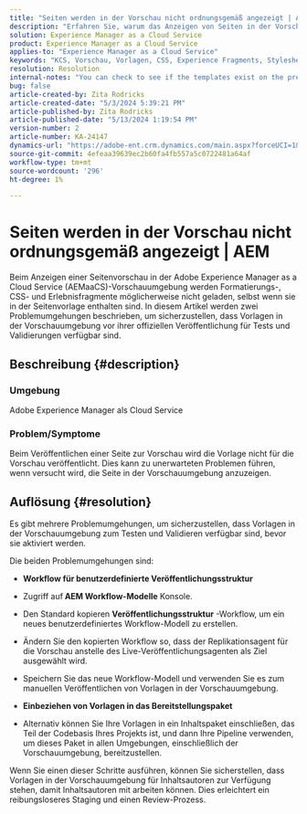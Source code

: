 ```yaml
---
title: "Seiten werden in der Vorschau nicht ordnungsgemäß angezeigt | AEM"
description: "Erfahren Sie, warum das Anzeigen von Seiten in der Vorschaufunktion in Adobe Experience Manager as a Cloud Service die Seiten nicht korrekt anzeigt."
solution: Experience Manager as a Cloud Service
product: Experience Manager as a Cloud Service
applies-to: "Experience Manager as a Cloud Service"
keywords: "KCS, Vorschau, Vorlagen, CSS, Experience Fragments, Stylesheets, Publish, AEM, Experience Manager, AEMaaCS"
resolution: Resolution
internal-notes: "You can check to see if the templates exist on the preview server by port forwarding to the preview pod, and then using URL's like this to determine what templates exist: http://localhost:8881/conf/wknd/settings/wcm/templates.7.json"
bug: false
article-created-by: Zita Rodricks
article-created-date: "5/3/2024 5:39:21 PM"
article-published-by: Zita Rodricks
article-published-date: "5/13/2024 1:19:54 PM"
version-number: 2
article-number: KA-24147
dynamics-url: "https://adobe-ent.crm.dynamics.com/main.aspx?forceUCI=1&pagetype=entityrecord&etn=knowledgearticle&id=bda9b10f-7409-ef11-9f8a-6045bd026dc7"
source-git-commit: 4efeaa39639ec2b60fa4fb557a5c0722481a64af
workflow-type: tm+mt
source-wordcount: '296'
ht-degree: 1%

---
```


# Seiten werden in der Vorschau nicht ordnungsgemäß angezeigt | AEM


Beim Anzeigen einer Seitenvorschau in der Adobe Experience Manager as a Cloud Service (AEMaaCS)-Vorschauumgebung werden Formatierungs-, CSS- und Erlebnisfragmente möglicherweise nicht geladen, selbst wenn sie in der Seitenvorlage enthalten sind. In diesem Artikel werden zwei Problemumgehungen beschrieben, um sicherzustellen, dass Vorlagen in der Vorschauumgebung vor ihrer offiziellen Veröffentlichung für Tests und Validierungen verfügbar sind.

## Beschreibung {#description}


### <b>Umgebung</b>

Adobe Experience Manager als Cloud Service



### <b>Problem/Symptome</b>

Beim Veröffentlichen einer Seite zur Vorschau wird die Vorlage nicht für die Vorschau veröffentlicht. Dies kann zu unerwarteten Problemen führen, wenn versucht wird, die Seite in der Vorschauumgebung anzuzeigen.


## Auflösung {#resolution}


Es gibt mehrere Problemumgehungen, um sicherzustellen, dass Vorlagen in der Vorschauumgebung zum Testen und Validieren verfügbar sind, bevor sie aktiviert werden.

Die beiden Problemumgehungen sind:

- <b>Workflow für benutzerdefinierte Veröffentlichungsstruktur</b>
- Zugriff auf<b> AEM Workflow-Modelle</b> Konsole.
- Den Standard kopieren <b>Veröffentlichungsstruktur</b> -Workflow, um ein neues benutzerdefiniertes Workflow-Modell zu erstellen.
- Ändern Sie den kopierten Workflow so, dass der Replikationsagent für die Vorschau anstelle des Live-Veröffentlichungsagenten als Ziel ausgewählt wird.
- Speichern Sie das neue Workflow-Modell und verwenden Sie es zum manuellen Veröffentlichen von Vorlagen in der Vorschauumgebung.




- <b>Einbeziehen von Vorlagen in das Bereitstellungspaket</b>
- Alternativ können Sie Ihre Vorlagen in ein Inhaltspaket einschließen, das Teil der Codebasis Ihres Projekts ist, und dann Ihre Pipeline verwenden, um dieses Paket in allen Umgebungen, einschließlich der Vorschauumgebung, bereitzustellen.


Wenn Sie einen dieser Schritte ausführen, können Sie sicherstellen, dass Vorlagen in der Vorschauumgebung für Inhaltsautoren zur Verfügung stehen, damit Inhaltsautoren mit arbeiten können. Dies erleichtert ein reibungsloseres Staging und einen Review-Prozess.
